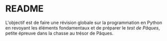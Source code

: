 # README

L'objectif est de faire une révision globale sur la programmation en Python en revoyant les éléments fondamentaux et de préparer le _test de Pâques_, petite épreuve dans la chasse au trésor de Pâques.
